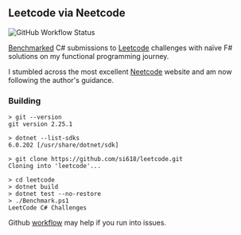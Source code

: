 ## Leetcode via Neetcode
![GitHub Workflow Status](https://img.shields.io/github/workflow/status/si618/leetcode/Build%20and%20Benchmark)

[Benchmarked](si618.github.io/leetcode/dev/bench) C# submissions to [Leetcode](leetcode.com) challenges with naïve F# solutions on my functional programming journey.

I stumbled across the most excellent [Neetcode](neetcode.io) website and am now following the author's guidance.

### Building

```
> git --version
git version 2.25.1

> dotnet --list-sdks
6.0.202 [/usr/share/dotnet/sdk]

> git clone https://github.com/si618/leetcode.git
Cloning into 'leetcode'...

> cd leetcode
> dotnet build
> dotnet test --no-restore
> ./Benchmark.ps1
LeetCode C# Challenges
```

Github [workflow](https://github.com/si618/leetcode/actions/workflows/workflow.yml) may help if you run into issues. 
